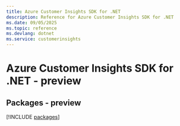 ```yaml
---
title: Azure Customer Insights SDK for .NET
description: Reference for Azure Customer Insights SDK for .NET
ms.date: 09/05/2025
ms.topic: reference
ms.devlang: dotnet
ms.service: customerinsights
---
```

# Azure Customer Insights SDK for .NET - preview
## Packages - preview
[!INCLUDE [packages](customer-insights-index.md)]